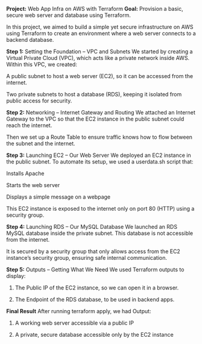 **Project:** Web App Infra on AWS with Terraform
**Goal:** Provision a basic, secure web server and database using Terraform.

In this project, we aimed to build a simple yet secure infrastructure on AWS using Terraform to create an environment where a web server connects to a backend database.

**Step 1:** Setting the Foundation – VPC and Subnets
We started by creating a Virtual Private Cloud (VPC), which acts like a private network inside AWS. Within this VPC, we created:

A public subnet to host a web server (EC2), so it can be accessed from the internet.

Two private subnets to host a database (RDS), keeping it isolated from public access for security.

**Step 2:** Networking – Internet Gateway and Routing
We attached an Internet Gateway to the VPC so that the EC2 instance in the public subnet could reach the internet.

Then we set up a Route Table to ensure traffic knows how to flow between the subnet and the internet.

**Step 3:** Launching EC2 – Our Web Server
We deployed an EC2 instance in the public subnet. To automate its setup, we used a userdata.sh script that:

Installs Apache

Starts the web server

Displays a simple message on a webpage

This EC2 instance is exposed to the internet only on port 80 (HTTP) using a security group.

**Step 4:** Launching RDS – Our MySQL Database
We launched an RDS MySQL database inside the private subnet. This database is not accessible from the internet.

It is secured by a security group that only allows access from the EC2 instance’s security group, ensuring safe internal communication.

**Step 5:** Outputs – Getting What We Need
We used Terraform outputs to display:

1. The Public IP of the EC2 instance, so we can open it in a browser.

2. The Endpoint of the RDS database, to be used in backend apps.

**Final Result**
After running terraform apply, we had Output:

1. A working web server accessible via a public IP

2. A private, secure database accessible only by the EC2 instance

